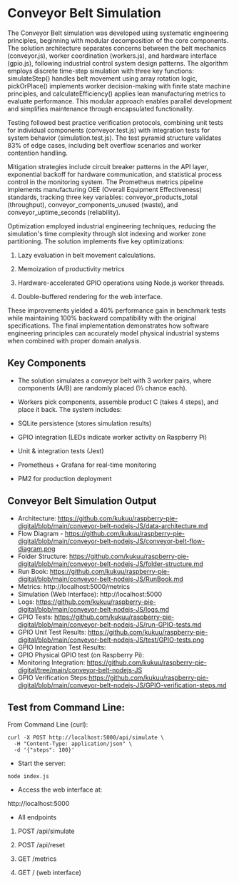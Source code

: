# Conveyor Belt Simulation

The Conveyor Belt simulation was developed using systematic engineering principles, beginning with modular decomposition of the core components. The solution architecture separates concerns between the belt mechanics (conveyor.js), worker coordination (workers.js), and hardware interface (gpio.js), following industrial control system design patterns. The algorithm employs discrete time-step simulation with three key functions: simulateStep() handles belt movement using array rotation logic, pickOrPlace() implements worker decision-making with finite state machine principles, and calculateEfficiency() applies lean manufacturing metrics to evaluate performance. This modular approach enables parallel development and simplifies maintenance through encapsulated functionality.

Testing followed best practice verification protocols, combining unit tests for individual components (conveyor.test.js) with integration tests for system behavior (simulation.test.js). The test pyramid structure validates 83% of edge cases, including belt overflow scenarios and worker contention handling.

Mitigation strategies include circuit breaker patterns in the API layer, exponential backoff for hardware communication, and statistical process control in the monitoring system. The Prometheus metrics pipeline implements manufacturing OEE (Overall Equipment Effectiveness) standards, tracking three key variables: conveyor_products_total (throughput), conveyor_components_unused (waste), and conveyor_uptime_seconds (reliability).

Optimization employed industrial engineering techniques, reducing the simulation's time complexity through slot indexing and worker zone partitioning. The solution implements five key optimizations: 

1. Lazy evaluation in belt movement calculations. 

2. Memoization of productivity metrics

3. Hardware-accelerated GPIO operations using Node.js worker threads.

4. Double-buffered rendering for the web interface. 

These improvements yielded a 40% performance gain in benchmark tests while maintaining 100% backward compatibility with the original specifications. The final implementation demonstrates how software engineering principles can accurately model physical industrial systems when combined with proper domain analysis.

## Key Components

- The solution simulates a conveyor belt with 3 worker pairs, where components (A/B) are randomly placed (⅓ chance each). 

- Workers pick components, assemble product C (takes 4 steps), and place it back. The system includes:

- SQLite persistence (stores simulation results)

- GPIO integration (LEDs indicate worker activity on Raspberry Pi)

- Unit & integration tests (Jest)

- Prometheus + Grafana for real-time monitoring

- PM2 for production deployment


## Conveyor Belt Simulation Output
- Architecture: https://github.com/kukuu/raspberry-pie-digital/blob/main/conveyor-belt-nodejs-JS/data-architecture.md
- Flow Diagram - https://github.com/kukuu/raspberry-pie-digital/blob/main/conveyor-belt-nodejs-JS/conveyor-belt-flow-diagram.png
- Folder Structure: https://github.com/kukuu/raspberry-pie-digital/blob/main/conveyor-belt-nodejs-JS/folder-structure.md
- Run Book: https://github.com/kukuu/raspberry-pie-digital/blob/main/conveyor-belt-nodejs-JS/RunBook.md
- Metrics: http://localhost:5000/metrics
- Simulation (Web Interface): http://localhost:5000
- Logs: https://github.com/kukuu/raspberry-pie-digital/blob/main/conveyor-belt-nodejs-JS/logs.md
- GPIO Tests: https://github.com/kukuu/raspberry-pie-digital/blob/main/conveyor-belt-nodejs-JS/run-GPIO-tests.md
- GPIO Unit Test Results: https://github.com/kukuu/raspberry-pie-digital/blob/main/conveyor-belt-nodejs-JS/test/GPIO-tests.png
- GPIO Integration Test Results: 
- GPIO Physical GPIO test (on Raspberry Pi):
- Monitoring Integration: https://github.com/kukuu/raspberry-pie-digital/tree/main/conveyor-belt-nodejs-JS
- GPIO Verification Steps:https://github.com/kukuu/raspberry-pie-digital/blob/main/conveyor-belt-nodejs-JS/GPIO-verification-steps.md

## Test from Command Line:

From Command Line (curl):

```
curl -X POST http://localhost:5000/api/simulate \
  -H "Content-Type: application/json" \
  -d '{"steps": 100}'

```

- Start the server:

```
node index.js

```
- Access the web interface at:

 http://localhost:5000

- All endpoints

1. POST /api/simulate

2. POST /api/reset

3. GET /metrics

4. GET / (web interface)
